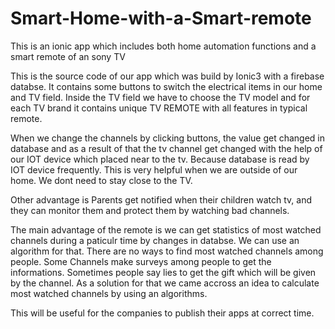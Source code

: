 # Smart-Home-with-a-Smart-remote
This is an ionic app which includes both home automation functions and a smart remote of an sony TV

This is the source code of our app which was build by Ionic3 with a firebase databse.
It contains some buttons to switch the electrical items in our home and TV field.
Inside the TV field we have to choose the TV model and for each TV brand it contains unique TV REMOTE with all features in typical remote.

When we change the channels by clicking buttons, the value get changed in database and as a result of that the tv channel get changed with the help of our IOT device which placed near to the tv. Because database is read by IOT device frequently.
This is very helpful when we are outside of our home. We dont need to stay close to the TV.

Other advantage is Parents get notified when their children watch tv, and they can monitor them and protect them by watching bad channels.

The main advantage of the remote is we can get statistics of most watched channels during a paticulr time by changes in databse. We can use an algorithm for that. There are no ways to find most watched channels among people. Some Channels make surveys among people to get the informations. Sometimes people say lies to get the gift which will be given by the channel. As a solution for that we came accross an idea to calculate most watched channels by using an algorithms.

This will be useful for the companies to publish their apps at correct time. 



